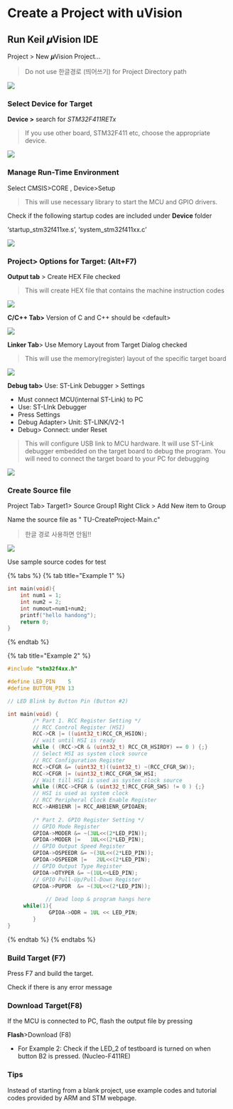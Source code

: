 # Create a Project with uVision

## **Run Keil 𝝁Vision IDE**

Project > New 𝝁Vision Project…

> Do not use 한글경로 (띄어쓰기) for Project Directory path

![](<../../../.gitbook/assets/image (10) (1).png>)

### **Select Device for Target**

**Device >** search for _STM32F411RETx_

> If you use other board, STM32F411 etc, choose the appropriate device.

![](<../../../.gitbook/assets/image (42).png>)

### **Manage Run-Time Environment**

Select CMSIS>CORE , Device>Setup

> This will use necessary library to start the MCU and GPIO drivers.

Check if the following startup codes are included under **Device** folder

‘startup\_stm32f411xe.s’, ‘system\_stm32f411xx.c’

![](<../../../.gitbook/assets/image (4) (1) (1).png>)

### **Project> Options for Target: (Alt+F7)**

**Output tab** > Create HEX File checked

> This will create HEX file that contains the machine instruction codes

![](<../../../.gitbook/assets/image (9) (1).png>)

**C/C++ Tab>** Version of C and C++ should be \<default>

![](<../../../.gitbook/assets/image (116) (1).png>)

**Linker Tab**> Use Memory Layout from Target Dialog checked

> This will use the memory(register) layout of the specific target board

![](<../../../.gitbook/assets/image (36).png>)

**Debug tab>** Use: ST-Link Debugger > Settings

* Must connect MCU(internal ST-Link) to PC
* Use: ST-LInk Debugger
* Press Settings
* Debug Adapter> Unit: ST-LINK/V2-1
* Debug> Connect: under Reset

> This will configure USB link to MCU hardware. It will use ST-Link debugger embedded on the target board to debug the program. You will need to connect the target board to your PC for debugging

![](<../../../.gitbook/assets/image (38).png>)

### Create Source file

Project Tab> Target1> Source Group1 Right Click > Add New item to Group

Name the source file as " TU-CreateProject-Main.c"

> 한글 경로 사용하면 안됨!!

![](<../../../.gitbook/assets/image (12).png>)

Use sample source codes for test

{% tabs %}
{% tab title="Example 1" %}
```cpp
int main(void){
	int num1 = 1;
	int num2 = 2;
	int numout=num1+num2;		
	printf("hello handong");
	return 0;
}
```
{% endtab %}

{% tab title="Example 2" %}
```cpp
#include "stm32f4xx.h"

#define LED_PIN    5
#define BUTTON_PIN 13

// LED Blink by Button Pin (Button #2)

int main(void) {
		/* Part 1. RCC Register Setting */
		// RCC Control Register (HSI)
		RCC->CR |= ((uint32_t)RCC_CR_HSION); 
		// wait until HSI is ready
		while ( (RCC->CR & (uint32_t) RCC_CR_HSIRDY) == 0 ) {;} 
		// Select HSI as system clock source 
		// RCC Configuration Register 
		RCC->CFGR &= (uint32_t)((uint32_t) ~(RCC_CFGR_SW)); 
		RCC->CFGR |= (uint32_t)RCC_CFGR_SW_HSI;  
		// Wait till HSI is used as system clock source 
		while ((RCC->CFGR & (uint32_t)RCC_CFGR_SWS) != 0 ) {;} 
		// HSI is used as system clock         
		// RCC Peripheral Clock Enable Register 
		RCC->AHB1ENR |= RCC_AHB1ENR_GPIOAEN;
		
		/* Part 2. GPIO Register Setting */			
		// GPIO Mode Register
		GPIOA->MODER &= ~(3UL<<(2*LED_PIN)); 
		GPIOA->MODER |=   1UL<<(2*LED_PIN);  
		// GPIO Output Speed Register 
		GPIOA->OSPEEDR &= ~(3UL<<(2*LED_PIN));
		GPIOA->OSPEEDR |=   2UL<<(2*LED_PIN);  
		// GPIO Output Type Register  
		GPIOA->OTYPER &= ~(1UL<<LED_PIN);      
		// GPIO Pull-Up/Pull-Down Register 
		GPIOA->PUPDR  &= ~(3UL<<(2*LED_PIN));
		
			// Dead loop & program hangs here
     while(1){
			 GPIOA->ODR = 1UL << LED_PIN;  
		}
}
```
{% endtab %}
{% endtabs %}

### Build Target (F7)

Press F7 and build the target.

Check if there is any error message

###

### Download Target(F8)

If the MCU is connected to PC, flash the output file by pressing

**Flash**>Download (F8)

* For Example 2: Check if the LED\_2 of testboard is turned on when button B2 is pressed. (Nucleo-F411RE)

### Tips

Instead of starting from a blank project, use example codes and tutorial codes provided by ARM and STM webpage.
